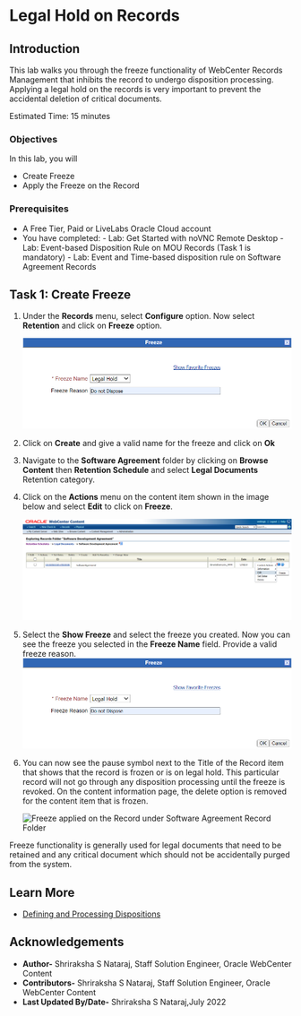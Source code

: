 # Legal Hold on Records

## Introduction

This lab walks you through the freeze functionality of WebCenter Records Management that inhibits the record to undergo disposition processing. Applying a legal hold on the records is very important to prevent the accidental deletion of critical documents.

Estimated Time: 15 minutes

### Objectives

In this lab, you will

* Create Freeze
* Apply the Freeze on the Record

### Prerequisites

* A Free Tier, Paid or LiveLabs Oracle Cloud account
* You have completed:
      - Lab: Get Started with noVNC Remote Desktop
      - Lab: Event-based Disposition Rule on MOU Records (Task 1 is mandatory)
      - Lab: Event and Time-based disposition rule on Software Agreement Records

## Task 1: Create Freeze

1. Under the **Records** menu, select **Configure** option. Now select **Retention** and click on **Freeze** option.

    ![Selecting the freeze option from the Records Menu](images/apply-freeze.png " ")

2. Click on **Create** and give a valid name for the freeze and click on **Ok**

3. Navigate to the **Software Agreement** folder by clicking on **Browse Content** then **Retention Schedule** and select **Legal Documents** Retention category.

4. Click on the **Actions** menu on the content item shown in the image below and select **Edit** to click on **Freeze**.

   ![Edit the freeze as shown in this image below from the record folder page](./images/edit-freeze.png "Edit Freeze from the Record Folder Page")

5. Select the **Show Freeze** and select the freeze you created. Now you can see the freeze you selected in the **Freeze Name** field. Provide a valid freeze reason.
   ![Select the freeze to be applied on the Record](./images/apply-freeze.png "Apply Freeze Window")

6. You can now see the pause symbol next to the Title of the Record item that shows that the record is frozen or is on legal hold. This particular record will not go through any disposition processing until the freeze is revoked.
On the content information page, the delete option is removed for the content item that is frozen.

   ![Freeze applied on the Record under Software Agreement Record Folder](/images/freeze-applied.png "Freeze Applied")

  Freeze functionality is generally used for legal documents that need to be retained and any critical document which should not be accidentally purged from the system.

## Learn More

* [Defining and Processing Dispositions](https://docs.oracle.com/en/middleware/webcenter/content/12.2.1.4/webcenter-content-manage/defining-and-processing-dispositions.html#GUID-0827B335-BA5E-4B9C-9270-27BE4520391C)

## Acknowledgements

* **Author-** Shriraksha S Nataraj, Staff Solution Engineer, Oracle WebCenter Content
* **Contributors-** Shriraksha S Nataraj, Staff Solution Engineer, Oracle WebCenter Content
* **Last Updated By/Date-** Shriraksha S Nataraj,July 2022
